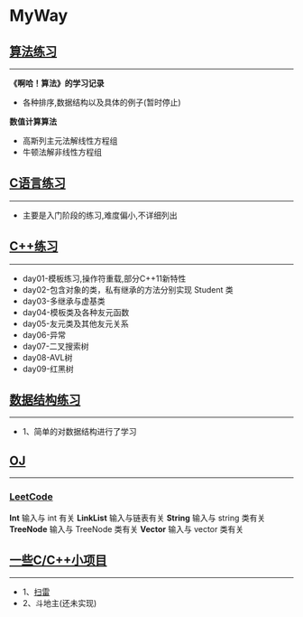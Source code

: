# MyWay

## [算法练习](./Algorithm)
---
**《啊哈！算法》的学习记录**
-	各种排序,数据结构以及具体的例子(暂时停止)

**数值计算算法**
-	高斯列主元法解线性方程组
-	牛顿法解非线性方程组

## [C语言练习](./C_NC)
---
-	主要是入门阶段的练习,难度偏小,不详细列出

## [C++练习](./C++)
---
-	day01-模板练习,操作符重载,部分C++11新特性
-	day02-包含对象的类，私有继承的方法分别实现 Student 类
-	day03-多继承与虚基类
-	day04-模板类及各种友元函数
-	day05-友元类及其他友元关系
-	day06-异常
-	day07-二叉搜索树
-	day08-AVL树
-	day09-红黑树

## [数据结构练习](./DataStructures)
---
-	1、简单的对数据结构进行了学习

## [OJ](./OJ)
---
###	[LeetCode](./OJ/LeetCode)
**Int**
输入与 int 有关
**LinkList**
输入与链表有关
**String**
输入与 string 类有关
**TreeNode**
输入与 TreeNode 类有关
**Vector**
输入与 vector 类有关

## [一些C/C++小项目](./MyProject)
---

-	1、[扫雷](./MyProject/Minesweeper)
-	2、斗地主(还未实现)
